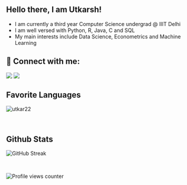 ## Hello there, I am Utkarsh!
- I am currently a third year Computer Science undergrad @ IIIT Delhi
- I am well versed with Python, R, Java, C and SQL
- My main interests include Data Science, Econometrics and Machine Learning

## 💬 **Connect with me**: 

<a target="_blank" href="mailto:utkarsh20143@iiitd.ac.in"><img src="https://img.shields.io/badge/-Gmail-D14836?style=for-the-badge&logo=Gmail&logoColor=white"></img></a>
<a target="_blank" href="https://github.com/utkar22"><img src="https://img.shields.io/badge/-GitHub-303030?style=for-the-badge&logo=github&logoColor=white"></img></a>

## Favorite Languages
<p><img align="center" src="https://github-readme-stats.vercel.app/api/top-langs?username=utkar22&show_icons=true&locale=en&layout=compact" alt="utkar22" /></p>

<br/>

## Github Stats  
![GitHub Streak](http://github-readme-streak-stats.herokuapp.com?user=utkar22&theme=react&date_format=M%20j%5B%2C%20Y%5D)

<br/>


![Profile views counter](https://komarev.com/ghpvc/?username=utkar22&&style=flat-square)  
<br/>

<br />

